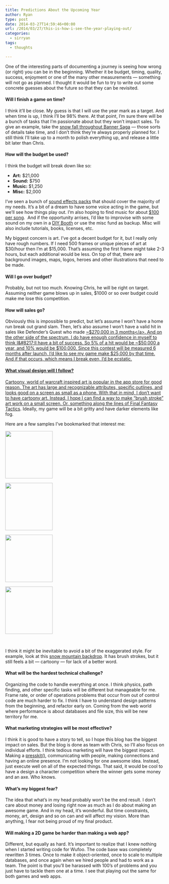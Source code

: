 ```yaml
---
title: Predictions About the Upcoming Year
author: Ryan
type: post
date: 2014-03-27T14:59:46+00:00
url: /2014/03/27/this-is-how-i-see-the-year-playing-out/
categories:
  - sirryan
tags:
  - thoughts

---
```

One of the interesting parts of documenting a journey is seeing how wrong (or right) you can be in the beginning. Whether it be budget, timing, quality, success, enjoyment or one of the many other measurements &#8212; something will not go as planned. I thought it would be fun to try to write out some concrete guesses about the future so that they can be revisited.

<!--more-->

#### Will I finish a game on time?

I think it&#8217;ll be close. My guess is that I will use the year mark as a target. And when time is up, I think I&#8217;ll be 98% there. At that point, I&#8217;m sure there will be a bunch of tasks that I&#8217;m passionate about but they won&#8217;t impact sales. To give an example, take the <a href="https://www.youtube.com/watch?v=FbIH0vS9AG4" target="_blank">snow fall throughout Banner Saga</a> &#8212; those sorts of details take time, and I don&#8217;t think they&#8217;re always properly planned for. I still think I&#8217;ll take up to a month to polish everything up, and release a little bit later than Chris.

#### How will the budget be used?

I think the budget will break down like so:

  * **Art:** $21,000
  * **Sound:** $750
  * **Music:** $1,250
  * **Misc:** $2,000

I&#8217;ve seen a bunch of <a href="http://www.indiesfx.co.uk" target="_blank">sound effects packs</a> that should cover the majority of my needs. It&#8217;s a bit of a dream to have some voice acting in the game, but we&#8217;ll see how things play out. I&#8217;m also hoping to find music for about <a href="http://www.jamendo.com/en/" target="_blank">$100 per song</a>.  And if the opportunity arrises, I&#8217;d like to improvise with some sound on my own in a <a href="https://www.youtube.com/watch?v=UTeUeRxAS7M" target="_blank">DIY Booth</a> or use the misc fund as backup. Misc will also include tutorials, books, licenses, etc.

My biggest concern is art. I&#8217;ve got a decent budget for it, but I really only have rough numbers. If I need 500 frames or unique pieces of art at $30/hour then I&#8217;m at $15,000. That&#8217;s assuming the first frame might take 2-3 hours, but each additional would be less. On top of that, there are background images, maps, logos, heroes and other illustrations that need to be made.

#### Will I go over budget?

Probably, but not too much. Knowing Chris, he will be right on target. Assuming neither game blows up in sales, $1000 or so over budget could make me lose this competition.

#### How will sales go?

Obviously this is impossible to predict, but let&#8217;s assume I won&#8217;t have a home run break out grand slam. Then, let&#8217;s also assume I won&#8217;t have a valid hit in sales like Defender&#8217;s Quest who made <a href="http://www.gamasutra.com/view/feature/186940/defenders_quest_by_the_numbers_.php" target="_blank">~$270,000 in 3 months</a>. And on the other side of the spectrum, I do have enough confidence in myself to think I&#8217;ll have a bit of success. So 5% of a hit would be ~$50,000 a year, and 10% would be $100,000. Since this contest will be measured 6 months after launch, I&#8217;d like to see my game make $25,000 by that time. And if that occurs, which means I break even, I&#8217;d be ecstatic.

#### What visual design will I follow?

Cartoony, world of warcraft inspired art is popular in the app store for good reason. The art has large and recognizable attributes, specific outlines, and looks good on a screen as small as a phone. With that in mind, I don&#8217;t want to have cartoony art. Instead, I hope I can find a way to make &#8220;brush stroke&#8221; art work on a small screen. Or, something along the lines of <a href="http://fc09.deviantart.net/fs70/i/2011/083/3/5/ff_tactics_wol_my_team_rpg_by_giovannimicarelli-d3cc668.png" target="_blank">Final Fantasy Tactics</a>. Ideally, my game will be a bit gritty and have darker elements like fog.

Here are a few samples I&#8217;ve bookmarked that interest me:

<div id='gallery-1' class='gallery galleryid-105 gallery-columns-4 gallery-size-thumbnail'>
  <dl class='gallery-item'>
    <dt class='gallery-icon landscape'>
      <a href='http://localhost:8888/wp-content/uploads/2014/03/NiceStyleCastle-1.jpg'><img width="150" height="150" src="http://localhost:8888/wp-content/uploads/2014/03/NiceStyleCastle-1-150x150.jpg" class="attachment-thumbnail size-thumbnail" alt="" srcset="http://localhost:8888/wp-content/uploads/2014/03/NiceStyleCastle-1-150x150.jpg 150w, http://localhost:8888/wp-content/uploads/2014/03/NiceStyleCastle-1-300x300.jpg 300w, http://localhost:8888/wp-content/uploads/2014/03/NiceStyleCastle-1-100x100.jpg 100w, http://localhost:8888/wp-content/uploads/2014/03/NiceStyleCastle-1.jpg 400w" sizes="(max-width: 150px) 100vw, 150px" /></a>
    </dt>
  </dl>
  
  <dl class='gallery-item'>
    <dt class='gallery-icon portrait'>
      <a href='http://localhost:8888/wp-content/uploads/2014/03/Screen-Shot-2014-03-30-at-5.05.24-PM-1.png'><img width="150" height="150" src="http://localhost:8888/wp-content/uploads/2014/03/Screen-Shot-2014-03-30-at-5.05.24-PM-1-150x150.png" class="attachment-thumbnail size-thumbnail" alt="" srcset="http://localhost:8888/wp-content/uploads/2014/03/Screen-Shot-2014-03-30-at-5.05.24-PM-1-150x150.png 150w, http://localhost:8888/wp-content/uploads/2014/03/Screen-Shot-2014-03-30-at-5.05.24-PM-1-100x100.png 100w" sizes="(max-width: 150px) 100vw, 150px" /></a>
    </dt>
  </dl>
  
  <dl class='gallery-item'>
    <dt class='gallery-icon landscape'>
      <a href='http://localhost:8888/wp-content/uploads/2014/03/shaman_croped__by_goblinegg00-d720s4c-1.jpg'><img width="150" height="150" src="http://localhost:8888/wp-content/uploads/2014/03/shaman_croped__by_goblinegg00-d720s4c-1-150x150.jpg" class="attachment-thumbnail size-thumbnail" alt="" srcset="http://localhost:8888/wp-content/uploads/2014/03/shaman_croped__by_goblinegg00-d720s4c-1-150x150.jpg 150w, http://localhost:8888/wp-content/uploads/2014/03/shaman_croped__by_goblinegg00-d720s4c-1-100x100.jpg 100w" sizes="(max-width: 150px) 100vw, 150px" /></a>
    </dt>
  </dl>
  
  <dl class='gallery-item'>
    <dt class='gallery-icon landscape'>
      <a href='http://localhost:8888/wp-content/uploads/2014/03/bg_textured-o-1.jpg'><img width="150" height="150" src="http://localhost:8888/wp-content/uploads/2014/03/bg_textured-o-1-150x150.jpg" class="attachment-thumbnail size-thumbnail" alt="" srcset="http://localhost:8888/wp-content/uploads/2014/03/bg_textured-o-1-150x150.jpg 150w, http://localhost:8888/wp-content/uploads/2014/03/bg_textured-o-1-100x100.jpg 100w" sizes="(max-width: 150px) 100vw, 150px" /></a>
    </dt>
  </dl>
  
  <br style="clear: both" />
</div>

I think it might be inevitable to avoid a bit of the exaggerated style. For example, look at this <a href="https://creativemarket.com/Graphics4Games/7979-Snow-mountains-parallax-background" target="_blank">snow mountain backdrop</a>. It has brush strokes, but it still feels a bit &#8212; cartoony &#8212; for lack of a better word.

#### What will be the hardest technical challenge?

Organizing the code to handle everything at once. I think physics, path finding, and other specific tasks will be different but manageable for me. Frame rate, or order of operations problems that occur from out of control code are much harder to fix. I think I have to understand design patterns from the beginning, and refactor early on. Coming from the web world where performance is about databases and file size, this will be new territory for me.

#### What marketing strategies will be most effective?

I think it is good to have a story to tell, so I hope this blog has the biggest impact on sales. But the blog is done as team with Chris, so I&#8217;ll also focus on individual efforts. I think tedious marketing will have the biggest impact. Making a <a href="http://dopresskit.com" target="_blank">presskit()</a>, communicating with people, making connections and having an online presence. I&#8217;m not looking for one awesome idea. Instead, just execute well on all of the expected things. That said, it would be cool to have a design a character competition where the winner gets some money and an axe. Who knows.

#### What&#8217;s my biggest fear?

The idea that what&#8217;s in my head probably won&#8217;t be the end result. I don&#8217;t care about money and losing right now as much as I do about making an awesome game. And in my head, it&#8217;s wonderful. But time constraints, money, art, design and so on can and will affect my vision. More than anything, I fear not being proud of my final product.

#### Will making a 2D game be harder than making a web app?

Different, but equally as hard. It&#8217;s important to realize that I knew nothing when I started writing code for Wufoo. The code base was completely rewritten 3 times. Once to make it object-oriented, once to scale to multiple databases, and once again when we hired people and had to work as a team. The point is that you&#8217;ll be harassed with 100&#8217;s of problems and you just have to tackle them one at a time. I see that playing out the same for both games and web apps.